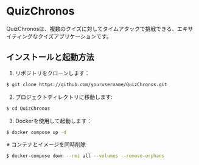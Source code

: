 # QuizChronos

QuizChronosは、複数のクイズに対してタイムアタックで挑戦できる、エキサイティングなクイズアプリケーションです。

## インストールと起動方法

1. リポジトリをクローンします：

```bash
$ git clone https://github.com/yourusername/QuizChronos.git
```

2. プロジェクトディレクトリに移動します:
```bash
$ cd QuizChronos
```

3. Dockerを使用して起動します：
```bash
$ docker compose up -d
```

※ コンテナとイメージを同時削除
```bash
$ docker-compose down --rmi all --volumes --remove-orphans
```

